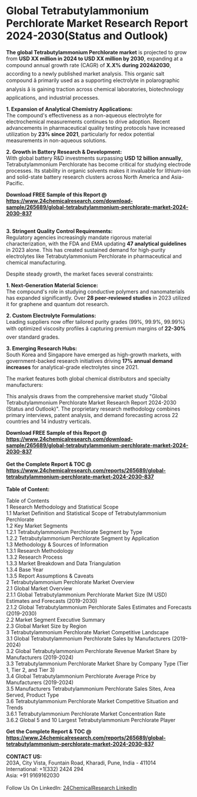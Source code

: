 <h1>Global Tetrabutylammonium Perchlorate Market Research Report 2024-2030(Status and Outlook)</h1><p><strong>The global Tetrabutylammonium Perchlorate market</strong> is projected to grow from <strong>USD XX million in 2024 to USD XX million by 2030</strong>, expanding at a compound annual growth rate (CAGR) of <strong>X.X% during 2024â2030</strong>, according to a newly published market analysis. This organic salt compound â primarily used as a supporting electrolyte in polarographic analysis â is gaining traction across chemical laboratories, biotechnology applications, and industrial processes.</p><p><strong>1. Expansion of Analytical Chemistry Applications:</strong><br>
The compound's effectiveness as a non-aqueous electrolyte for electrochemical measurements continues to drive adoption. Recent advancements in pharmaceutical quality testing protocols have increased utilization by <strong>23% since 2021</strong>, particularly for redox potential measurements in non-aqueous solutions.</p><p><strong>2. Growth in Battery Research &amp; Development:</strong><br>
With global battery R&amp;D investments surpassing <strong>USD 12 billion annually</strong>, Tetrabutylammonium Perchlorate has become critical for studying electrode processes. Its stability in organic solvents makes it invaluable for lithium-ion and solid-state battery research clusters across North America and Asia-Pacific.</p><div><b>Download FREE Sample of this Report @ 
            <a href="https://www.24chemicalresearch.com/download-sample/265689/global-tetrabutylammonium-perchlorate-market-2024-2030-837">
            https://www.24chemicalresearch.com/download-sample/265689/global-tetrabutylammonium-perchlorate-market-2024-2030-837</a></b></div><br><p><strong>3. Stringent Quality Control Requirements:</strong><br>
Regulatory agencies increasingly mandate rigorous material characterization, with the FDA and EMA updating <strong>47 analytical guidelines</strong> in 2023 alone. This has created sustained demand for high-purity electrolytes like Tetrabutylammonium Perchlorate in pharmaceutical and chemical manufacturing.</p><p>Despite steady growth, the market faces several constraints:</p><p><strong>1. Next-Generation Material Science:</strong><br>
The compound's role in studying conductive polymers and nanomaterials has expanded significantly. Over <strong>28 peer-reviewed studies</strong> in 2023 utilized it for graphene and quantum dot research.</p><p><strong>2. Custom Electrolyte Formulations:</strong><br>
Leading suppliers now offer tailored purity grades (99%, 99.9%, 99.99%) with optimized viscosity profiles â capturing premium margins of <strong>22-30%</strong> over standard grades.</p><p><strong>3. Emerging Research Hubs:</strong><br>
South Korea and Singapore have emerged as high-growth markets, with government-backed research initiatives driving <strong>17% annual demand increases</strong> for analytical-grade electrolytes since 2021.</p><p>The market features both global chemical distributors and specialty manufacturers:</p><p>This analysis draws from the comprehensive market study "Global Tetrabutylammonium Perchlorate Market Research Report 2024-2030 (Status and Outlook)". The proprietary research methodology combines primary interviews, patent analysis, and demand forecasting across 22 countries and 14 industry verticals.</p><div><b>Download FREE Sample of this Report @ 
            <a href="https://www.24chemicalresearch.com/download-sample/265689/global-tetrabutylammonium-perchlorate-market-2024-2030-837">
            https://www.24chemicalresearch.com/download-sample/265689/global-tetrabutylammonium-perchlorate-market-2024-2030-837</a></b></div><br><div><b>Get the Complete Report & TOC @ 
            <a href="https://www.24chemicalresearch.com/reports/265689/global-tetrabutylammonium-perchlorate-market-2024-2030-837">
            https://www.24chemicalresearch.com/reports/265689/global-tetrabutylammonium-perchlorate-market-2024-2030-837</a></b></div><br>
            <b>Table of Content:</b><p>Table of Contents<br />
1 Research Methodology and Statistical Scope<br />
1.1 Market Definition and Statistical Scope of Tetrabutylammonium Perchlorate<br />
1.2 Key Market Segments<br />
1.2.1 Tetrabutylammonium Perchlorate Segment by Type<br />
1.2.2 Tetrabutylammonium Perchlorate Segment by Application<br />
1.3 Methodology & Sources of Information<br />
1.3.1 Research Methodology<br />
1.3.2 Research Process<br />
1.3.3 Market Breakdown and Data Triangulation<br />
1.3.4 Base Year<br />
1.3.5 Report Assumptions & Caveats<br />
2 Tetrabutylammonium Perchlorate Market Overview<br />
2.1 Global Market Overview<br />
2.1.1 Global Tetrabutylammonium Perchlorate Market Size (M USD) Estimates and Forecasts (2019-2030)<br />
2.1.2 Global Tetrabutylammonium Perchlorate Sales Estimates and Forecasts (2019-2030)<br />
2.2 Market Segment Executive Summary<br />
2.3 Global Market Size by Region<br />
3 Tetrabutylammonium Perchlorate Market Competitive Landscape<br />
3.1 Global Tetrabutylammonium Perchlorate Sales by Manufacturers (2019-2024)<br />
3.2 Global Tetrabutylammonium Perchlorate Revenue Market Share by Manufacturers (2019-2024)<br />
3.3 Tetrabutylammonium Perchlorate Market Share by Company Type (Tier 1, Tier 2, and Tier 3)<br />
3.4 Global Tetrabutylammonium Perchlorate Average Price by Manufacturers (2019-2024)<br />
3.5 Manufacturers Tetrabutylammonium Perchlorate Sales Sites, Area Served, Product Type<br />
3.6 Tetrabutylammonium Perchlorate Market Competitive Situation and Trends<br />
3.6.1 Tetrabutylammonium Perchlorate Market Concentration Rate<br />
3.6.2 Global 5 and 10 Largest Tetrabutylammonium Perchlorate Player</p><div><b>Get the Complete Report & TOC @ 
            <a href="https://www.24chemicalresearch.com/reports/265689/global-tetrabutylammonium-perchlorate-market-2024-2030-837">
            https://www.24chemicalresearch.com/reports/265689/global-tetrabutylammonium-perchlorate-market-2024-2030-837</a></b></div><br><b>CONTACT US:</b><br>
            203A, City Vista, Fountain Road, Kharadi, Pune, India - 411014<br>
            International: +1(332) 2424 294<br>
            Asia: +91 9169162030 <br><br>
            Follow Us On LinkedIn: <a href="https://www.linkedin.com/company/24chemicalresearch/">24ChemicalResearch LinkedIn</a>
